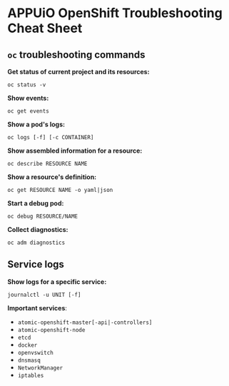 # APPUiO OpenShift Troubleshooting Cheat Sheet

## `oc` troubleshooting commands

**Get status of current project and its resources:**
```
oc status -v
```

**Show events:**
```
oc get events
```

**Show a pod's logs:**
```
oc logs [-f] [-c CONTAINER]
```

**Show assembled information for a resource:**
```
oc describe RESOURCE NAME
```

**Show a resource's definition:**
```
oc get RESOURCE NAME -o yaml|json
```

**Start a debug pod:**
```
oc debug RESOURCE/NAME
```

**Collect diagnostics:**
```
oc adm diagnostics
```


## Service logs

**Show logs for a specific service:**
```
journalctl -u UNIT [-f]
```

**Important services**:
- `atomic-openshift-master[-api|-controllers]`
- `atomic-openshift-node`
- `etcd`
- `docker`
- `openvswitch`
- `dnsmasq`
- `NetworkManager`
- `iptables`

